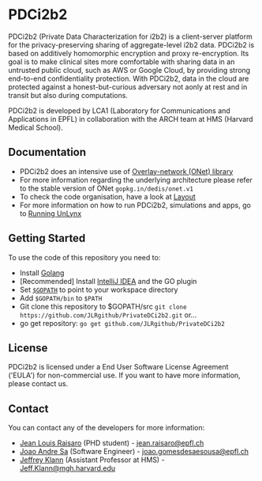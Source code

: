 # PDCi2b2 
PDCi2b2 (Private Data Characterization for i2b2) is a client-server platform for the privacy-preserving sharing of aggregate-level i2b2 data. PDCi2b2 is based on additively homomorphic encryption and proxy re-encryption. Its goal is to make clinical sites more comfortable with sharing data in an untrusted public cloud, such as AWS or Google Cloud, by providing strong end-to-end confidentiality protection. With PDCi2b2, data in the cloud are protected against a honest-but-curious adversary not aonly at rest and in transit but also during computations.

PDCi2b2 is developed by LCA1 (Laboratory for Communications and Applications in EPFL) in collaboration with the ARCH team at HMS (Harvard Medical School).  

## Documentation

* PDCi2b2 does an intensive use of [Overlay-network (ONet) library](https://github.com/dedis/onet)
* For more information regarding the underlying architecture please refer to the stable version of ONet `gopkg.in/dedis/onet.v1`
* To check the code organisation, have a look at [Layout](https://github.com/lca1/unlynx/wiki/Layout)
* For more information on how to run PDCi2b2, simulations and apps, go to [Running UnLynx](https://github.com/lca1/unlynx/wiki/Running-UnLynx)

## Getting Started

To use the code of this repository you need to:

- Install [Golang](https://golang.org/doc/install)
- [Recommended] Install [IntelliJ IDEA](https://www.jetbrains.com/idea/) and the GO plugin
- Set [`$GOPATH`](https://golang.org/doc/code.html#GOPATH) to point to your workspace directory
- Add `$GOPATH/bin` to `$PATH`
- Git clone this repository to $GOPATH/src `git clone https://github.com/JLRgithub/PrivateDCi2b2.git` or...
- go get repository: `go get github.com/JLRgithub/PrivateDCi2b2`


## License

PDCi2b2 is licensed under a End User Software License Agreement ('EULA') for non-commercial use. If you want to have more information, please contact us.

## Contact
You can contact any of the developers for more information:

* [Jean Louis Raisaro](https://github.com/JLRgithub) (PHD student) - jean.raisaro@epfl.ch
* [Joao Andre Sa](https://github.com/JoaoAndreSa) (Software Engineer) - joao.gomesdesaesousa@epfl.ch
* [Jeffrey Klann](https://github.com/jklann) (Assistant Professor at HMS) - Jeff.Klann@mgh.harvard.edu